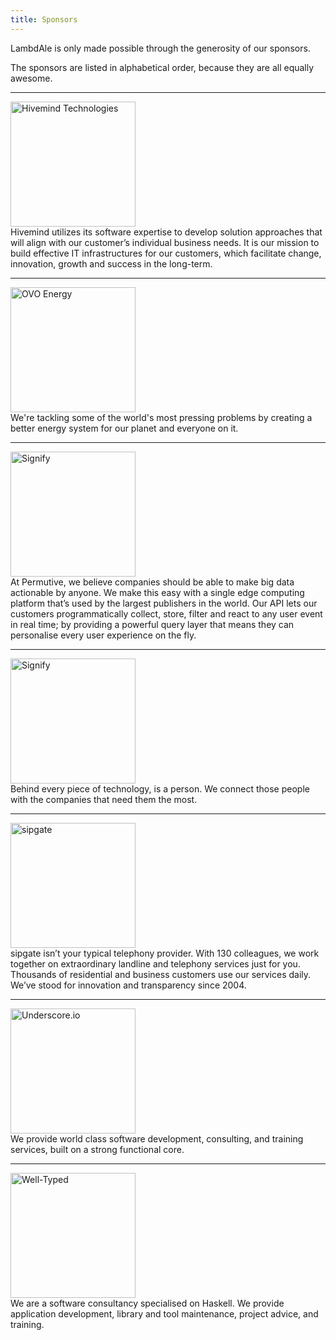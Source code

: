 ```yaml
---
title: Sponsors
---
```


LambdAle is only made possible through the generosity of our sponsors.

The sponsors are listed in alphabetical order, because they are all equally
awesome.

---

<div class="w-100 w-40-ns pa2 tc dib v-mid">
  <a href="https://www.hivemindtechnologies.com/">
    <img src="{{ site.url }}/images/sponsors/hivemind.svg" alt="Hivemind Technologies" width="200">
  </a>
</div>
<div class="w-100 w-50-ns pa2 ml3-ns tc tl-ns dib v-mid">
  Hivemind utilizes its software expertise to develop solution approaches that will align with our customer’s individual business needs. It is our mission to build effective IT infrastructures for our customers, which facilitate change, innovation, growth and success in the long-term. 
</div>

---

<div class="w-100 w-40-ns pa2 tc dib v-mid">
  <a href="https://www.ovoenergy.com/">
    <img src="{{ site.url }}/images/sponsors/ovoenergy.png" alt="OVO Energy" width="200">
  </a>
</div>
<div class="w-100 w-50-ns pa2 ml3-ns tc tl-ns dib v-mid">
  We're tackling some of the world's most pressing problems by creating a better energy system for our planet and everyone on it.
</div>

---

<div class="w-100 w-40-ns ph2 tc dib v-mid">
  <a href="https://permutive.com/">
    <img src="{{ site.url }}/images/sponsors/permutive-icon-final.svg" alt="Signify" width="200" height="200">
  </a>
</div>
<div class="w-100 w-50-ns pa2 ml3-ns tc tl-ns dib v-mid">
  At Permutive, we believe companies should be able to make big data actionable by anyone. We make this easy with a single edge computing platform that’s used by the largest publishers in the world. Our API lets our customers programmatically collect, store, filter and react to any user event in real time; by providing a powerful query layer that means they can personalise every user experience on the fly.
</div>

---

<div class="w-100 w-40-ns ph2 tc dib v-mid">
  <a href="https://www.signifytechnology.com/">
    <img src="{{ site.url }}/images/sponsors/signify.svg" alt="Signify" width="200" height="200">
  </a>
</div>
<div class="w-100 w-50-ns pa2 ml3-ns tc tl-ns dib v-mid">
  Behind every piece of technology, is a person. We connect those people with the companies that need them the most.
</div>

---

<div class="w-100 w-40-ns pa2 tc dib v-mid">
  <a href="https://www.sipgate.co.uk/">
    <img src="{{ site.url }}/images/sponsors/sipgate.svg" alt="sipgate" width="200">
  </a>
</div>
<div class="w-100 w-50-ns pa2 ml3-ns tc tl-ns dib v-mid">
  sipgate isn’t your typical telephony provider. With 130 colleagues, we work together on extraordinary landline and telephony services just for you. Thousands of residential and business customers use our services daily. We’ve stood for innovation and transparency since 2004.
</div>

---

<div class="w-100 w-40-ns pa2 tc dib v-mid">
  <a href="https://www.underscore.io/">
    <img src="{{ site.url }}/images/sponsors/underscore.png" alt="Underscore.io" width="200">
  </a>
</div>
<div class="w-100 w-50-ns pa2 ml3-ns tc tl-ns dib v-mid">
  We provide world class software development, consulting, and training services, built on a strong functional core.
</div>

---

<div class="w-100 w-40-ns pa2 tc dib v-mid">
  <a href="https://well-typed.com">
    <img src="{{ site.url }}/images/sponsors/well-typed.svg" alt="Well-Typed" width="200">
  </a>
</div>
<div class="w-100 w-50-ns pa2 ml3-ns tc tl-ns dib v-mid">
  We are a software consultancy specialised on Haskell. We provide application development, library and tool maintenance, project advice, and training.
</div>

